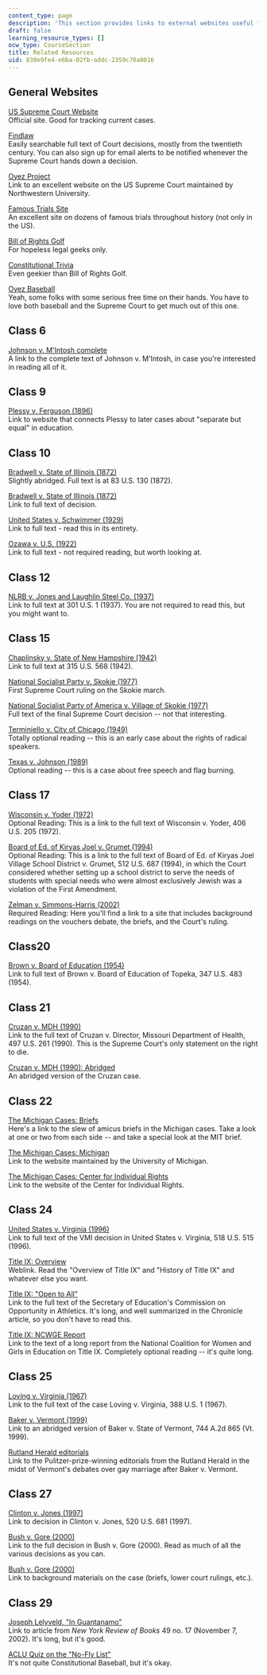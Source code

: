 ```yaml
---
content_type: page
description: 'This section provides links to external websites useful for the course. '
draft: false
learning_resource_types: []
ocw_type: CourseSection
title: Related Resources
uid: 830e9fe4-e6ba-02fb-addc-2359c70a8016
---
```

## General Websites

[US Supreme Court Website](http://www.supremecourtus.gov/)   
Official site. Good for tracking current cases.

[Findlaw](http://www.findlaw.com/)   
Easily searchable full text of Court decisions, mostly from the twentieth century. You can also sign up for email alerts to be notified whenever the Supreme Court hands down a decision.

[Oyez Project](http://www.oyez.org/oyez/frontpage)   
Link to an excellent website on the US Supreme Court maintained by Northwestern University.

[Famous Trials Site](http://www.famous-trials.com/)   
An excellent site on dozens of famous trials throughout history (not only in the US).

[Bill of Rights Golf](http://law2.umkc.edu/faculty/projects/ftrials/conlaw/golf.htm)   
For hopeless legal geeks only.

[Constitutional Trivia](http://www.funtrivia.com/quizzes/world/us_law/constitution_of_the_usa.html)   
Even geekier than Bill of Rights Golf.

[Oyez Baseball](https://www.fastcase.com/blog/the-baseball-card-that-changed-the-sound-of-the-supreme-court/)   
Yeah, some folks with some serious free time on their hands. You have to love both baseball and the Supreme Court to get much out of this one.

## Class 6

[Johnson v. M'Intosh complete](http://www.casebriefs.com/blog/law/property/property-law-keyed-to-dukeminier/first-possession-acquisition-of-property-by-discovery-capture-and-creation/johnson-v-mintosh/)   
A link to the complete text of Johnson v. M'Intosh, in case you're interested in reading all of it.

## Class 9

[Plessy v. Ferguson (1896)](https://www.oyez.org/cases/1850-1900/163us537)   
Link to website that connects Plessy to later cases about "separate but equal" in education.

## Class 10

[Bradwell v. State of Illinois (1872)](http://caselaw.lp.findlaw.com/scripts/getcase.pl?court=US&vol=83&invol=130)   
Slightly abridged. Full text is at 83 U.S. 130 (1872).

[Bradwell v. State of Illinois (1872)](http://caselaw.lp.findlaw.com/scripts/getcase.pl?court=US&vol=83&invol=130)   
Link to full text of decision.

[United States v. Schwimmer (1929)](http://caselaw.lp.findlaw.com/scripts/getcase.pl?court=US&vol=279&invol=644)   
Link to full text - read this in its entirety.

[Ozawa v. U.S. (1922)](http://caselaw.lp.findlaw.com/scripts/getcase.pl?court=US&vol=260&invol=178)   
Link to full text - not required reading, but worth looking at.

## Class 12

[NLRB v. Jones and Laughlin Steel Co. (1937)](http://caselaw.lp.findlaw.com/scripts/getcase.pl?court=US&vol=301&invol=1)   
Link to full text at 301 U.S. 1 (1937). You are not required to read this, but you might want to.

## Class 15

[Chaplinsky v. State of New Hampshire (1942)](http://caselaw.lp.findlaw.com/scripts/getcase.pl?court=US&vol=315&invol=568)   
Link to full text at 315 U.S. 568 (1942).

[National Socialist Party v. Skokie (1977)](http://caselaw.lp.findlaw.com/scripts/getcase.pl?court=US&vol=432&invol=43)   
First Supreme Court ruling on the Skokie march.

[National Socialist Party of America v. Village of Skokie (1977)](http://caselaw.lp.findlaw.com/scripts/getcase.pl?court=US&vol=434&invol=1327)   
Full text of the final Supreme Court decision -- not that interesting.

[Terminiello v. City of Chicago (1949)](http://caselaw.lp.findlaw.com/scripts/getcase.pl?court=US&vol=337&invol=1)   
Totally optional reading -- this is an early case about the rights of radical speakers.

[Texas v. Johnson (1989)](http://caselaw.lp.findlaw.com/scripts/getcase.pl?court=US&vol=491&invol=397)   
Optional reading -- this is a case about free speech and flag burning.

## Class 17

[Wisconsin v. Yoder (1972)](http://caselaw.lp.findlaw.com/scripts/getcase.pl?court=US&vol=406&invol=205)   
Optional Reading: This is a link to the full text of Wisconsin v. Yoder, 406 U.S. 205 (1972).

[Board of Ed. of Kiryas Joel v. Grumet (1994)](http://caselaw.lp.findlaw.com/scripts/getcase.pl?court=US&vol=000&invol=u10355)   
Optional Reading: This is a link to the full text of Board of Ed. of Kiryas Joel Village School District v. Grumet, 512 U.S. 687 (1994), in which the Court considered whether setting up a school district to serve the needs of students with special needs who were almost exclusively Jewish was a violation of the First Amendment.

[Zelman v. Simmons-Harris (2002)](http://www.law.cornell.edu/supct/html/00-1751.ZS.html)   
Required Reading: Here you'll find a link to a site that includes background readings on the vouchers debate, the briefs, and the Court's ruling.

## Class20

[Brown v. Board of Education (1954)](http://caselaw.lp.findlaw.com/scripts/getcase.pl?court=US&vol=347&invol=483)   
Link to full text of Brown v. Board of Education of Topeka, 347 U.S. 483 (1954).

## Class 21

[Cruzan v. MDH (1990)](http://caselaw.lp.findlaw.com/scripts/getcase.pl?court=US&vol=497&invol=261)   
Link to the full text of Cruzan v. Director, Missouri Department of Health, 497 U.S. 261 (1990). This is the Supreme Court's only statement on the right to die.

[Cruzan v. MDH (1990): Abridged](https://www.casebriefs.com/blog/law/constitutional-law/constitutional-law-keyed-to-stone/implied-fundamental-rights/cruzan-v-director-missouri-department-of-health-2/)   
An abridged version of the Cruzan case.

## Class 22

[The Michigan Cases: Briefs](http://supreme.lp.findlaw.com/supreme_court/docket/2002/april.html)   
Here's a link to the slew of amicus briefs in the Michigan cases. Take a look at one or two from each side -- and take a special look at the MIT brief.

[The Michigan Cases: Michigan](http://www.umich.edu/~urel/admissions/)   
Link to the website maintained by the University of Michigan.

[The Michigan Cases: Center for Individual Rights](http://www.cir-usa.org/cases/michigan.html)   
Link to the website of the Center for Individual Rights.

## Class 24

[United States v. Virginia (1996)](http://caselaw.lp.findlaw.com/scripts/getcase.pl?court=US&vol=000&invol=u20026)   
Link to full text of the VMI decision in United States v. Virginia, 518 U.S. 515 (1996).

[Title IX: Overview](http://bailiwick.lib.uiowa.edu/ge/)   
Weblink. Read the "Overview of Title IX" and "History of Title IX" and whatever else you want.

[Title IX: "Open to All"](http://www.ed.gov/about/bdscomm/list/athletics/report.html)   
Link to the full text of the Secretary of Education's Commission on Opportunity in Athletics. It's long, and well summarized in the Chronicle article, so you don't have to read this.

[Title IX: NCWGE Report](http://ncwge.org/pubs-reports.html)   
Link to the text of a long report from the National Coalition for Women and Girls in Education on Title IX. Completely optional reading -- it's quite long.

## Class 25

[Loving v. Virginia (1967)](http://caselaw.lp.findlaw.com/scripts/getcase.pl?court=US&vol=388&invol=1)   
Link to the full text of the case Loving v. Virginia, 388 U.S. 1 (1967).

[Baker v. Vermont (1999)](http://www-unix.oit.umass.edu/~leg450/Cases%20and%20statutes/Baker.pdf)   
Link to an abridged version of Baker v. State of Vermont, 744 A.2d 865 (Vt. 1999).

[Rutland Herald editorials](https://www.pulitzer.org/winners/david-moats)   
Link to the Pulitzer-prize-winning editorials from the Rutland Herald in the midst of Vermont's debates over gay marriage after Baker v. Vermont.

## Class 27

[Clinton v. Jones (1997)](http://www.law.cornell.edu/supct/html/95-1853.ZS.html)   
Link to decision in Clinton v. Jones, 520 U.S. 681 (1997).

[Bush v. Gore (2000)](http://www.law.cornell.edu/supct/html/00-949.ZPC.html)   
Link to the full decision in Bush v. Gore (2000). Read as much of all the various decisions as you can.

[Bush v. Gore (2000)](http://www.law.cornell.edu/background/election/)   
Link to background materials on the case (briefs, lower court rulings, etc.).

## Class 29

[Joseph Lelyveld, "In Guantanamo"](http://www.nybooks.com/articles/15806)   
Link to article from *New York Review of Books* 49 no. 17 (November 7, 2002). It's long, but it's good.

[ACLU Quiz on the "No-Fly List"](https://www.aclu.org/other/no-fly-list-risk)   
It's not quite Constitutional Baseball, but it's okay.